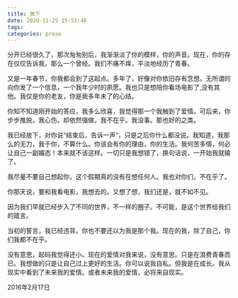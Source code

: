 ```yaml
---
title: 放下
date: 2020-11-25 15:51:48
tags:
categories: prose
---
```

​		分开已经很久了，那次匆匆别后，我渐渐淡了你的模样，你的声音。现在，你的存在仅仅告诉我，那么一个曾经。我们不痛不痒，平淡地经历了青春。

​		又是一年春节，你我都会到了这起点。多年了，好像对你依旧存有念想。无所谓的向你发了一个信息，一个我年少时的夙愿。我也只是想陪你看场电影了,没有其他。我仅是你的老友，你是我多年未了的心结。

​		你知不知道刚开始的答应，我多么欣喜，我觉得那一个我触到了爱情。可后来，你步步推脱，我心伤。却依然强做，我不在乎。我没事。那也好的之类。

​		我已经放下，对你说“结束后，告诉一声”，只是之后你什么都没说。我知道，我那么的无力，我于你，不算什么。你该会有你的理由，你的生活。我何苦多情，何必让自己一副媚态！本来就不该这样。一切只是我想错了，换句话说，一开始我就输了。

​		我尽量不要自己想起你，这个假期真的没有在想任何人。我也对你们，不在乎了。

​		你那天说，要和我看电影，我想去的。又想了想，我们还是，就不如不见。

​		因为我们早就已经步入了不同的世界，不一样的圈子。不可能，是这个世界给我们的箴言。

​		当初的誓言，我已经违背。你也不要还以为我是那个我。现在的我，除了自己，你们我都不在乎。

​		没有意思，起码我觉得还小。现在的爱情对我来说，没有意思。只是在浪费青春而已。我想做的只是让自己过上更好的生活。你可以说我自私。但我是在成长。我从现实中看到了未来我的爱情。或者未来我的爱情，必将来自现实。

2016年2月17日
